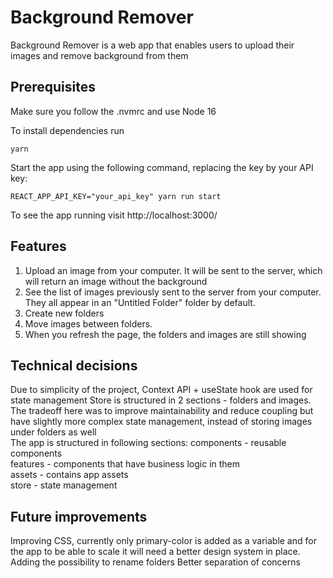 # Background Remover

Background Remover is a web app that enables users to upload their images and remove background from them

## Prerequisites

Make sure you follow the .nvmrc and use Node 16

To install dependencies run

`yarn`

Start the app using the following command, replacing the key by your API key:

    REACT_APP_API_KEY="your_api_key" yarn run start

To see the app running visit http://localhost:3000/

## Features

1. Upload an image from your computer. It will be sent to the server,
   which will return an image without the background
2. See the list of images previously sent to the server from your
   computer. They all appear in an "Untitled Folder" folder by default.
3. Create new folders
4. Move images between folders.
5. When you refresh the page, the folders and images are still showing

## Technical decisions
Due to simplicity of the project, Context API + useState hook are used for state management
Store is structured in 2 sections - folders and images. The tradeoff here was to improve maintainability and reduce coupling but have slightly more complex state management, instead of storing images under folders as well  
The app is structured in following sections:
components - reusable components  
features - components that have business logic in them  
assets - contains app assets  
store - state management  

## Future improvements
Improving CSS, currently only primary-color is added as a variable and for the app to be able to scale it will need a better design system in place.
Adding the possibility to rename folders
Better separation of concerns